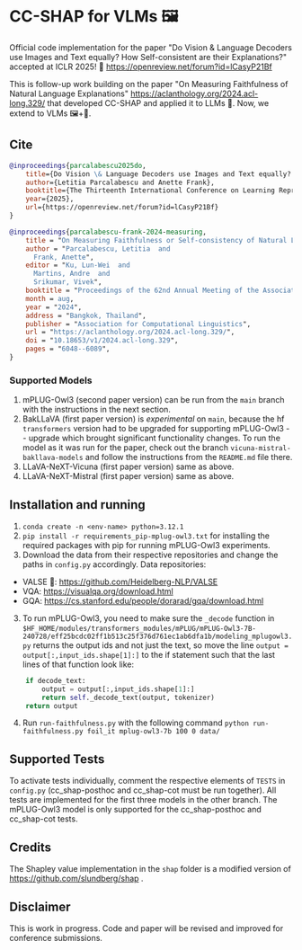 # CC-SHAP for VLMs 🖼️
Official code implementation for the paper "Do Vision &amp; Language Decoders use Images and Text equally? How Self-consistent are their Explanations?" accepted at ICLR 2025! 🙌 https://openreview.net/forum?id=lCasyP21Bf

This is follow-up work building on the paper "On Measuring Faithfulness of Natural Language Explanations" https://aclanthology.org/2024.acl-long.329/ that developed CC-SHAP and applied it to LLMs 📃.
Now, we extend to VLMs 🖼️+📃.

## Cite
```bibtex
@inproceedings{parcalabescu2025do,
    title={Do Vision \& Language Decoders use Images and Text equally? How Self-consistent are their Explanations?},
    author={Letitia Parcalabescu and Anette Frank},
    booktitle={The Thirteenth International Conference on Learning Representations},
    year={2025},
    url={https://openreview.net/forum?id=lCasyP21Bf}
}
```

```bibtex
@inproceedings{parcalabescu-frank-2024-measuring,
    title = "On Measuring Faithfulness or Self-consistency of Natural Language Explanations",
    author = "Parcalabescu, Letitia  and
      Frank, Anette",
    editor = "Ku, Lun-Wei  and
      Martins, Andre  and
      Srikumar, Vivek",
    booktitle = "Proceedings of the 62nd Annual Meeting of the Association for Computational Linguistics (Volume 1: Long Papers)",
    month = aug,
    year = "2024",
    address = "Bangkok, Thailand",
    publisher = "Association for Computational Linguistics",
    url = "https://aclanthology.org/2024.acl-long.329/",
    doi = "10.18653/v1/2024.acl-long.329",
    pages = "6048--6089",
}
```

### Supported Models
1. mPLUG-Owl3 (second paper version) can be run from the `main` branch with the instructions in the next section.
1. BakLLaVA (first paper version) is *experimental* on `main`, because the hf `transformers` version had to be upgraded for supporting mPLUG-Owl3 -- upgrade which brought significant functionality changes. To run the model as it was run for the paper, check out the branch `vicuna-mistral-bakllava-models` and follow the instructions from the `README.md` file there.
1. LLaVA-NeXT-Vicuna (first paper version) same as above.
1. LLaVA-NeXT-Mistral (first paper version) same as above.

## Installation and running
1. `conda create -n <env-name> python=3.12.1`
2. `pip install -r requirements_pip-mplug-owl3.txt` for installing the required packages with pip for running mPLUG-Owl3 experiments.
3. Download the data from their respective repositories and change the paths in `config.py` accordingly. Data repositories:
  * VALSE 💃: https://github.com/Heidelberg-NLP/VALSE
  * VQA: https://visualqa.org/download.html
  * GQA: https://cs.stanford.edu/people/dorarad/gqa/download.html 
3. To run mPLUG-Owl3, you need to make sure the `_decode` function in `$HF_HOME/modules/transformers_modules/mPLUG/mPLUG-Owl3-7B-240728/eff25bcdc02ff1b513c25f376d761ec1ab6dfa1b/modeling_mplugowl3.py` returns the output ids and not just the text, so move the line `output = output[:,input_ids.shape[1]:]` to the if statement such that the last lines of that function look like:
```python	
    if decode_text:
        output = output[:,input_ids.shape[1]:]
        return self._decode_text(output, tokenizer)
    return output
```
4. Run `run-faithfulness.py` with the following command `python run-faithfulness.py foil_it mplug-owl3-7b 100 0 data/`

## Supported Tests
To activate tests individually, comment the respective elements of `TESTS` in `config.py` (cc_shap-posthoc and cc_shap-cot must be run together). All tests are implemented for the first three models in the other branch. The mPLUG-Owl3 model is only supported for the cc_shap-posthoc and cc_shap-cot tests.

## Credits
The Shapley value implementation in the `shap` folder is a modified version of https://github.com/slundberg/shap .

## Disclaimer
This is work in progress. Code and paper will be revised and improved for conference submissions.
